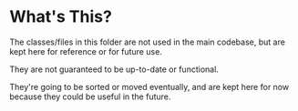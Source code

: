 # What's This?

The classes/files in this folder are not used in the main codebase, but are kept here for reference or for future use.

They are not guaranteed to be up-to-date or functional.

They're going to be sorted or moved eventually, and are kept here for now because they could be useful in the future.